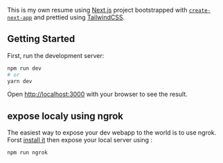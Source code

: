 This is my own resume using [Next.js](https://nextjs.org/) project bootstrapped with [`create-next-app`](https://github.com/vercel/next.js/tree/canary/packages/create-next-app) and prettied using [TailwindCSS](https://tailwindcss.com/docs/).

## Getting Started

First, run the development server:

```bash
npm run dev
# or
yarn dev
```

Open [http://localhost:3000](http://localhost:3000) with your browser to see the result.

## expose localy using ngrok

The easiest way to expose your dev webapp to the world is to use ngrok.
Forst [install it](https://dashboard.ngrok.com/get-started/setup) then expose your local server using :

```bash
npm run ngrok
```
